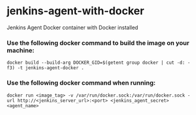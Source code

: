 # jenkins-agent-with-docker
Jenkins Agent Docker container with Docker installed

### Use the following docker command to build the image on your machine: ###
`docker build --build-arg DOCKER_GID=$(getent group docker | cut -d: -f3) -t jenkins-agent-docker .`

### Use the following docker command when running: ###
`docker run <image_tag> -v /var/run/docker.sock:/var/run/docker.sock -url http://<jenkins_server_url>:<port> <jenkins_agent_secret> <agent_name>`
